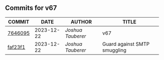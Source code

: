 ## Commits for v67
| COMMIT | DATE | AUTHOR | TITLE |
| ------ | ---- | ------ | ----- |
| [7646095](https://github.com/downtownallday/mailinabox-ldap/commit/7646095b949e1c786f0742114ce35225898b47b1) | 2023-12-22 | _Joshua Tauberer_ | v67 |
| [faf23f1](https://github.com/downtownallday/mailinabox-ldap/commit/faf23f150c5fa85c8e9af1e345d796d2c36a4577) | 2023-12-22 | _Joshua Tauberer_ | Guard against SMTP smuggling |
